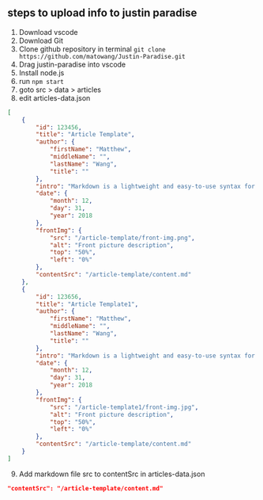 ## steps to upload info to justin paradise
1. Download vscode
2. Download Git
3. Clone github repository in terminal
`git clone https://github.com/matowang/Justin-Paradise.git`
4. Drag justin-paradise into vscode
5. Install node.js
6. run `npm start`
7. goto src > data > articles
8. edit articles-data.json
```json
[
    {
        "id": 123456,
        "title": "Article Template",
        "author": {
            "firstName": "Matthew",
            "middleName": "",
            "lastName": "Wang",
            "title": ""
        },
        "intro": "Markdown is a lightweight and easy-to-use syntax for styling all forms of writing on the GitHub platform.",
        "date": {
            "month": 12,
            "day": 31,
            "year": 2018
        },
        "frontImg": {
            "src": "/article-template/front-img.png",
            "alt": "Front picture description",
            "top": "50%",
            "left": "0%"
        },
        "contentSrc": "/article-template/content.md"
    },
    {
        "id": 123656,
        "title": "Article Template1",
        "author": {
            "firstName": "Matthew",
            "middleName": "",
            "lastName": "Wang",
            "title": ""
        },
        "intro": "Markdown is a lightweight and easy-to-use syntax for styling all forms of writing on the GitHub platform.",
        "date": {
            "month": 12,
            "day": 31,
            "year": 2018
        },
        "frontImg": {
            "src": "/article-template1/front-img.jpg",
            "alt": "Front picture description",
            "top": "50%",
            "left": "0%"
        },
        "contentSrc": "/article-template/content.md"
    }
]
```
9. Add markdown file src to contentSrc in articles-data.json
```json
"contentSrc": "/article-template/content.md"
```